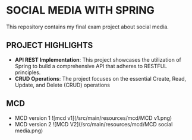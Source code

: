 # SOCIAL MEDIA WITH SPRING
This repository contains my final exam project about social media.
## PROJECT HIGHLIGHTS
- **API REST Implementation**: This project showcases the utilization of Spring to build a comprehensive API that adheres to RESTFUL principles.
- **CRUD Operations**: The project focuses on the essential Create, Read, Update, and Delete (CRUD) operations
## MCD
- MCD version 1
![mcd v1](/src/main/resources/mcd/MCD v1.png)
- MCD version 2
![MCD V2](/src/main/resources/mcd/MCD social media.png)